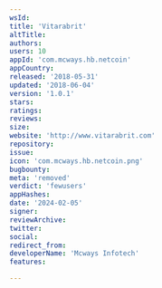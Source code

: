 ```yaml
---
wsId: 
title: 'Vitarabrit'
altTitle: 
authors: 
users: 10
appId: 'com.mcways.hb.netcoin'
appCountry: 
released: '2018-05-31'
updated: '2018-06-04'
version: '1.0.1'
stars: 
ratings: 
reviews: 
size: 
website: 'http://www.vitarabrit.com'
repository: 
issue: 
icon: 'com.mcways.hb.netcoin.png'
bugbounty: 
meta: 'removed'
verdict: 'fewusers'
appHashes: 
date: '2024-02-05'
signer: 
reviewArchive: 
twitter: 
social: 
redirect_from: 
developerName: 'Mcways Infotech'
features: 

---
```


